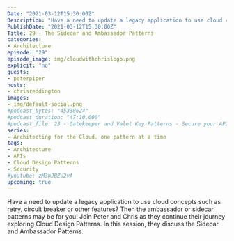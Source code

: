 ```yaml
---
Date: "2021-03-12T15:30:00Z"
Description: "Have a need to update a legacy application to use cloud concepts such as retry, circuit breaker or other features? Then the ambassador or sidecar patterns may be for you! Join Peter and Chris as they continue their journey exploring Cloud Design Patterns. In this session, they discuss the Sidecar and Ambassador Patterns."
PublishDate: "2021-03-12T15:30:00Z"
Title: 29 - The Sidecar and Ambassador Patterns
categories:
- Architecture
episode: "29"
episode_image: img/cloudwithchrislogo.png
explicit: "no"
guests:
- peterpiper
hosts:
- chrisreddington
images:
- img/default-social.png
#podcast_bytes: "45338624"
#podcast_duration: "47:10.000"
#podcast_file: 23 - Gatekeeper and Valet Key Patterns - Secure your APIs and Resources.mp3
series:
- Architecting for the Cloud, one pattern at a time
tags:
- Architecture
- APIs
- Cloud Design Patterns
- Security
#youtube: zM3hJBZu2vA
upcoming: true
---
```

Have a need to update a legacy application to use cloud concepts such as retry, circuit breaker or other features? Then the ambassador or sidecar patterns may be for you! Join Peter and Chris as they continue their journey exploring Cloud Design Patterns. In this session, they discuss the Sidecar and Ambassador Patterns.